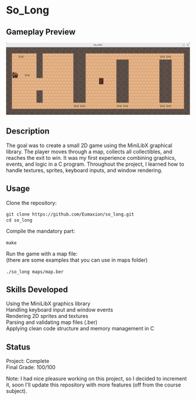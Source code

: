 
# So_Long

## Gameplay Preview

![Preview of the game](./textures/preview.png)
## Description

The goal was to create a small 2D game using the MiniLibX graphical library.
The player moves through a map, collects all collectibles, and reaches the exit to win.
It was my first experience combining graphics, events, and logic in a C program.
Throughout the project, I learned how to handle textures, sprites, keyboard inputs, and window rendering.
## Usage

Clone the repository:  

```  
git clone https://github.com/Eumaxion/so_long.git
cd so_long

```
Compile the mandatory part:  

```make```

Run the game with a map file:  
(there are some examples that you can use in maps folder)  

```./so_long maps/map.ber```
## Skills Developed

Using the MiniLibX graphics library  
Handling keyboard input and window events  
Rendering 2D sprites and textures  
Parsing and validating map files (.ber)  
Applying clean code structure and memory management in C  
## Status

Project: Complete  
Final Grade: 100/100

Note: I had nice pleasure working on this project, so I decided to increment it, soon I'll update this repository with more features (off from the course subject).
